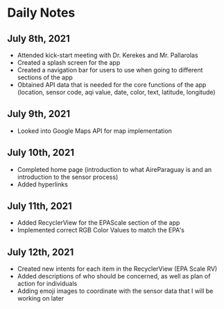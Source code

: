 # Daily Notes 

## July 8th, 2021
- Attended kick-start meeting with Dr. Kerekes and Mr. Pallarolas 
- Created a splash screen for the app
- Created a navigation bar for users to use when going to different sections of the app
- Obtained API data that is needed for the core functions of the app (location, sensor code, aqi value, date, color, text, latitude, longitude)  
## July 9th, 2021
- Looked into Google Maps API for map implementation
## July 10th, 2021
- Completed home page (introduction to what AireParaguay is and an introduction to the sensor process) 
- Added hyperlinks 
## July 11th, 2021
- Added RecyclerView for the EPAScale section of the app 
- Implemented correct RGB Color Values to match the EPA's
## July 12th, 2021
- Created new intents for each item in the RecyclerView (EPA Scale RV) 
- Added descriptions of who should be concerned, as well as plan of action for individuals
- Adding emoji images to coordinate with the sensor data that I will be working on later
